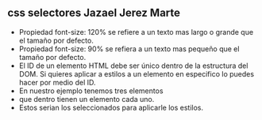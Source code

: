 ## css selectores Jazael Jerez Marte
* Propiedad font-size: 120% se refiere a un texto mas largo o grande que el tamaño por defecto.
* Propiedad font-size: 90% se refiera a un texto mas pequeño que el tamaño por defecto.
* El ID de un elemento HTML debe ser único dentro de la estructura del DOM. Si quieres aplicar a estilos a un elemento en especifico lo puedes hacer por medio del ID.
* En nuestro ejemplo tenemos tres elementos <li> que dentro tienen un elemento <a> cada uno.
* Estos serian los seleccionados para aplicarle los estilos.